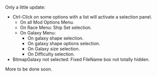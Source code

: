 Only a little update:

- Ctrl-Click on some options with a list will activate a selection panel.
  - On all Mod Options Menu.
  - On Race Menu: Ship Set selection.
  - On Galaxy Menu:
    - On galaxy shape selection.
    - On galaxy shape options selection.
    - On Galaxy size selection.
    - On Difficulty selection.
- BitmapGalaxy not selected: Fixed FileName box not totally hidden.

More to be done soon.
